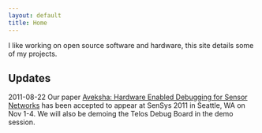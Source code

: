 ```yaml
---
layout: default
title: Home
---
```


I like working on open source software and hardware, this site details some of my projects.

Updates
-------

2011-08-22 Our paper [Aveksha: Hardware Enabled Debugging for Sensor Networks](http://matthew.tancreti.net/aveksha.html)
has been accepted to appear at SenSys 2011 in Seattle, WA on Nov 1-4.
We will also be demoing the Telos Debug Board in the demo session.
